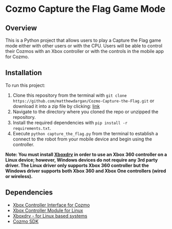 # Cozmo Capture the Flag Game Mode
## Overview
This is a Python project that allows users to play a Capture the Flag game mode either with other users or with the CPU. Users will be able to control their
Cozmos with an Xbox controller or with the controls in the mobile app for Cozmo.

## Installation
To run this project:

1. Clone this repository from the terminal with `git clone https://github.com/matthewdargan/Cozmo-Capture-the-Flag.git` or download it into a zip file by clicking:
[link](https://github.com/matthewdargan/Cozmo-Capture-the-Flag/archive/master.zip)
2. Navigate to the directory where you cloned the repo or unzipped the repository.
3. Install the required dependencies with `pip install -r requirements.txt`.
4. Execute `python capture_the_flag.py` from the terminal to establish a connect to the robot from your mobile device and begin using the controller.

**Note: You must install [Xboxdrv](https://github.com/xboxdrv/xboxdrv) in order to use an Xbox 360 controller on a Linux device; however, Windows devices do not require any 3rd party driver. The Linux driver only supports Xbox 360 controller but the Windows driver supports both Xbox 360 and Xbox One controllers (wired or wireless).**

## Dependencies
* [Xbox Controller Interface for Cozmo](https://github.com/matthewdargan/Cozmo-Xbox-Controller)
* [Xbox Controller Module for Linux](https://github.com/FRC4564/Xbox)
* [Xboxdrv - for Linux based systems](https://github.com/xboxdrv/xboxdrv)
* [Cozmo SDK](http://cozmosdk.anki.com/docs/)

